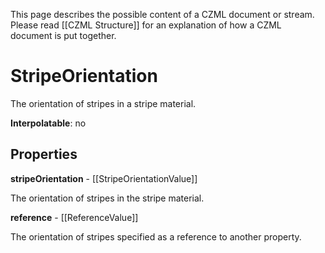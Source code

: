 This page describes the possible content of a CZML document or stream. Please read [[CZML Structure]] for an explanation of how a CZML document is put together.

# StripeOrientation

The orientation of stripes in a stripe material.

**Interpolatable**: no

## Properties

**stripeOrientation** - [[StripeOrientationValue]]

The orientation of stripes in the stripe material.


**reference** - [[ReferenceValue]]

The orientation of stripes specified as a reference to another property.


